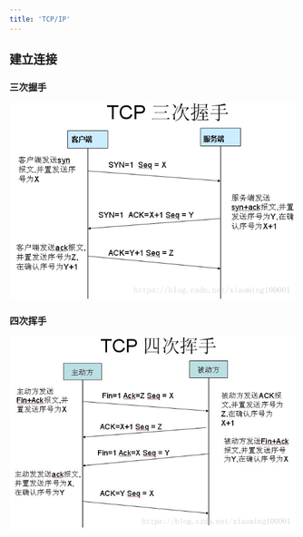 ```yaml
---
title: 'TCP/IP'
---
```


## 建立连接

### 三次握手

![](../../resources/os/20180719110828114.png)

### 四次挥手

![](../../resources/os/20180719110841774.png)